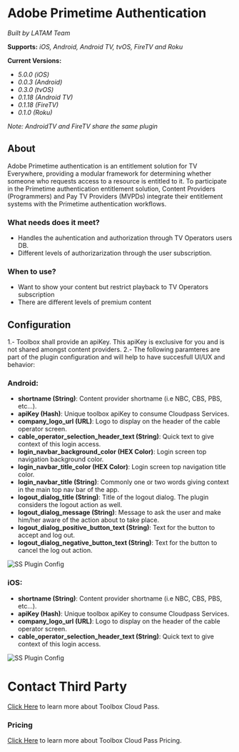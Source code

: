 
# Adobe Primetime Authentication 

*Built by LATAM Team*

**Supports:** *iOS, Android, Android TV, tvOS, FireTV and Roku*

**Current Versions:**
- *5.0.0 (iOS)*
- *0.0.3 (Android)*
- *0.3.0 (tvOS)*
- *0.1.18 (Android TV)*
- *0.1.18 (FireTV)*
- *0.1.0 (Roku)*
 
*Note: AndroidTV and FireTV share the same plugin*

## About
Adobe Primetime authentication is an entitlement solution for TV Everywhere, providing a modular framework for determining whether someone who requests access to a resource is entitled to it. To participate in the Primetime authentication entitlement solution, Content Providers (Programmers) and Pay TV Providers (MVPDs) integrate their entitlement systems with the Primetime authentication workflows.



### What needs does it meet?

- Handles the auhentication and authorization through TV Operators users DB.
- Different levels of authorizarization through the user subscription.


### When to use?

- Want to show your content but restrict playback to TV Operators subscription
- There are different levels of premium content


## Configuration

1.- Toolbox shall provide an apiKey. This apiKey is exclusive for you and is not shared amongst content providers.
2.- The following paramteres are part of the plugin configuration and will help to have succesfull UI/UX and behavior:

### Android:
  - **shortname (String)**: Content provider shortname (i.e NBC, CBS, PBS, etc...).
  - **apiKey (Hash)**: Unique toolbox apiKey to consume Cloudpass Services.
  - **company_logo_url (URL)**: Logo to display on the header of the cable operator screen.
  - **cable_operator_selection_header_text (String)**: Quick text to give context of this login access.
  - **login_navbar_background_color (HEX Color)**: Login screen top navigation background color.
  - **login_navbar_title_color (HEX Color)**: Login screen top navigation title color.
  - **login_navbar_title (String)**: Commonly one or two words giving context in the main top nav bar of the app.
  - **logout_dialog_title (String)**: Title of the logout dialog. The plugin considers the logout action as well.
  - **logout_dialog_message (String)**: Message to ask the user and make him/her aware of the action about to take place.
  - **logout_dialog_positive_button_text (String)**: Text for the button to accept and log out.
  - **logout_dialog_negative_button_text (String)**: Text for the button to cancel the log out action.

![SS Plugin Config](https://raw.githubusercontent.com/applicaster/latam-product-documentation/master/toolbox-cloud-pass/ss_1.png)


### iOS:
  - **shortname (String)**: Content provider shortname (i.e NBC, CBS, PBS, etc...).
  - **apiKey (Hash)**: Unique toolbox apiKey to consume Cloudpass Services.
  - **company_logo_url (URL)**: Logo to display on the header of the cable operator screen.
  - **cable_operator_selection_header_text (String)**: Quick text to give context of this login access.

![SS Plugin Config](https://raw.githubusercontent.com/applicaster/latam-product-documentation/master/toolbox-cloud-pass/ss_2.png)




# Contact Third Party
[Click Here](https://www.toolboxtve.com/solutions/cloud-pass/) to learn more about Toolbox Cloud Pass. 



### Pricing

[Click Here](https://chartbeat.com) to learn more about Toolbox Cloud Pass Pricing. 

